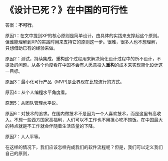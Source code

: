 # 《设计已死？》在中国的可行性

答案：**不可行**。

原因1：在文中提到XP的核心原则是简单设计，由具体的实践来支撑起这个原则。但谁能理解到XP的实践时用来支持它的原则这一步。很难，很多人也不想理解，只想借助已有的经验来做。

原因2：测试，持续集成，重构这个过程用来解决简化设计过程中的所不设计，不提及的问题。从各个角度看在中国不会有人愿意投入**重构**的成本来实现简化设计这一目标。

原因3：最小化可行产品（MVP)是业界现在比较流行的方式。

原因4：从个人编程水平角度看。

原因5：从团队管理水平说。

原因6：对技术的追求。在国内做技术不是因为一个人喜欢技术，而是这里有高收入。不想一些西方国家高福利，人们可以不工作也不用担心吃不饱饭。在中国最大的特点就是不工作就会伴随着生活质量的下降。

原因7：人人平等。

在这样的情况下，我们应该怎样完成我们的软件流程呢？但是，我们可以定义我们自己的原则，